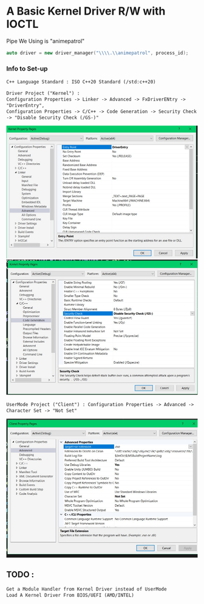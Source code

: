 # A Basic Kernel Driver R/W with IOCTL

Pipe We Using is "animepatrol"
```cpp
auto driver = new driver_manager("\\\\.\\animepatrol", process_id);
```

### Info to Set-up
```ascii
C++ Language Standard : ISO C++20 Standard (/std:c++20)
```

```
Driver Project ("Kernel") : 
Configuration Properties -> Linker -> Advanced -> FxDriverENtry -> "DriverEntry",
Configuration Properties -> C/C++ -> Code Generation -> Security Check -> "Disable Security Check (/GS-)"
```
<img src="https://github.com/RealSyferX/Kernel-R-W-With-Usermode-IOCTL-/blob/master/img/KernEntry.jpg?raw=true" alt="Kernel">
<img src="https://github.com/RealSyferX/Kernel-R-W-With-Usermode-IOCTL-/blob/master/img/KernSec.jpg?raw=true" alt="Kernel">


```
UserMode Project ("Client") : Configuration Properties -> Advanced -> Character Set -> "Not Set"
```
<img src="https://github.com/RealSyferX/Kernel-R-W-With-Usermode-IOCTL-/blob/master/img/charCLient.jpg?raw=true" alt="Kernel">

## TODO : 
```
Get a Module Handler from Kernel Driver instead of UserMode
Load A Kernel Driver From BIOS/UEFI (AMD/INTEL)
```